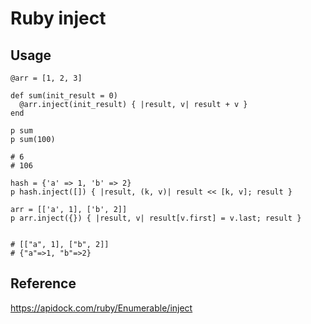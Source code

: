 # Ruby inject

## Usage

```
@arr = [1, 2, 3]

def sum(init_result = 0)
  @arr.inject(init_result) { |result, v| result + v }
end

p sum
p sum(100)

# 6
# 106

hash = {'a' => 1, 'b' => 2}
p hash.inject([]) { |result, (k, v)| result << [k, v]; result }

arr = [['a', 1], ['b', 2]]
p arr.inject({}) { |result, v| result[v.first] = v.last; result }


# [["a", 1], ["b", 2]]
# {"a"=>1, "b"=>2}
```

## Reference

https://apidock.com/ruby/Enumerable/inject
